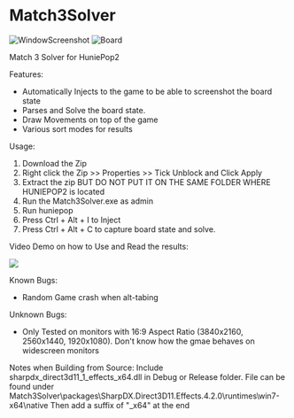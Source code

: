 # Match3Solver

![WindowScreenshot](https://i.imgur.com/97MEtvU.jpg)
![Board](https://i.imgur.com/CLusuxr.jpg)

Match 3 Solver for HuniePop2

Features:
- Automatically Injects to the game to be able to screenshot the board state
- Parses and Solve the board state.
- Draw Movements on top of the game
- Various sort modes for results

Usage:
1) Download the Zip
2) Right click the Zip >> Properties >> Tick Unblock and Click Apply
3) Extract the zip BUT DO NOT PUT IT ON THE SAME FOLDER WHERE HUNIEPOP2 is located
4) Run the Match3Solver.exe as admin
5) Run huniepop
6) Press Ctrl + Alt + I to Inject
7) Press Ctrl + Alt + C to capture board state and solve.

Video Demo on how to Use and Read the results:

[<img src="https://j.gifs.com/lxzokr.gif">](https://youtu.be/nof1xo_q4ws)

Known Bugs:
- Random Game crash when alt-tabing

Unknown Bugs:
- Only Tested on monitors with 16:9 Aspect Ratio (3840x2160, 2560x1440, 1920x1080). Don't know how the gmae behaves on widescreen monitors

Notes when Building from Source:
Include sharpdx_direct3d11_1_effects_x64.dll in Debug or Release folder. File can be found under Match3Solver\packages\SharpDX.Direct3D11.Effects.4.2.0\runtimes\win7-x64\native
Then add a suffix of "_x64" at the end